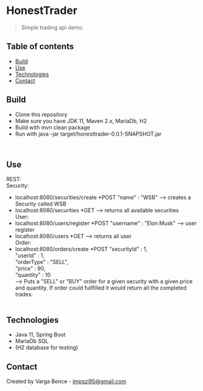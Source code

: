 # HonestTrader
> Simple trading api demo.

## Table of contents
* [Build](#build)
* [Use](#use)
* [Technologies](#technologies)
* [Contact](#contact)

## Build
* Clone this repository
* Make sure you have JDK 11, Maven 2.x, MariaDb, H2
* Build with mvn clean package
* Run with java -jar target/honesttrader-0.0.1-SNAPSHOT.jar
<br>

## Use
REST: <br>
Security:<br>
* localhost:8080/securities/create
    *POST "name" : "WSB" --> creates a Security called WSB <br>
* localhost:8080/securities
    *GET --> returns all available securities <br>
User: <br>
* localhost:8080/users/register
    *POST "username" : "Elon Musk" --> user register
* localhost:8080/users
    *GET --> returns all user <br>
Order:
* localhost:8080/orders/create
    *POST
    	"securityId" : 1,<br>
	    "userId" : 1,<br>
	    "orderType" : "SELL",<br>
	    "price" : 90,<br>
	    "quantity" : 10<br>
    --> Puts a "SELL" or "BUY" order for a given security with a given price and quantity.
If order could fullfilled it would return all the completed trades.<br><br>

## Technologies
* Java 11, Spring Boot
* MariaDb SQL
* (H2 database for testing)

## Contact
Created by Varga Bence - impszi95@gmail.com <br />
